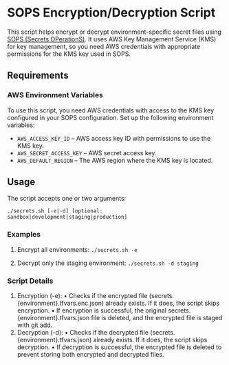 # SOPS Encryption/Decryption Script

This script helps encrypt or decrypt environment-specific secret files using [SOPS (Secrets OPerationS)](https://github.com/mozilla/sops).
It uses AWS Key Management Service (KMS) for key management, so you need AWS credentials with appropriate permissions for the KMS key used in SOPS.

## Requirements

### AWS Environment Variables

To use this script, you need AWS credentials with access to the KMS key configured in your SOPS configuration.
Set up the following environment variables:

- `AWS_ACCESS_KEY_ID` – AWS access key ID with permissions to use the KMS key.
- `AWS_SECRET_ACCESS_KEY` – AWS secret access key.
- `AWS_DEFAULT_REGION` – The AWS region where the KMS key is located.

## Usage
The script accepts one or two arguments:

```shell
./secrets.sh [-e|-d] [optional: sandbox|development|staging|production]
```

### Examples

1.	Encrypt all environments: `./secrets.sh -e`


2.	Decrypt only the staging environment: `./secrets.sh -d staging`



### Script Details

1.	Encryption (-e):
•	Checks if the encrypted file (secrets.{environment}.tfvars.enc.json) already exists. If it does, the script skips encryption.
•	If encryption is successful, the original secrets.{environment}.tfvars.json file is deleted, and the encrypted file is staged with git add.
2.	Decryption (-d):
•	Checks if the decrypted file (secrets.{environment}.tfvars.json) already exists. If it does, the script skips decryption.
•	If decryption is successful, the encrypted file is deleted to prevent storing both encrypted and decrypted files.

